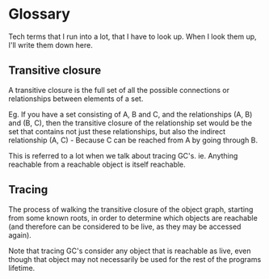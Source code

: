 # Glossary

Tech terms that I run into a lot, that I have to look up. When I look them up,
I'll write them down here.

## Transitive closure

A transitive closure is the full set of all the possible connections or
relationships between elements of a set.

Eg. If you have a set consisting of A, B and C, and the relationships (A, B) and
(B, C), then the transitive closure of the relationship set would be the set
that contains not just these relationships, but also the indirect relationship
(A, C) - Because C can be reached from A by going through B.

This is referred to a lot when we talk about tracing GC's. ie. Anything
reachable from a reachable object is itself reachable.

## Tracing

The process of walking the transitive closure of the object graph, starting from
some known roots, in order to determine which objects are reachable (and
therefore can be considered to be live, as they may be accessed again).

Note that tracing GC's consider any object that is reachable as live, even
though that object may not necessarily be used for the rest of the programs
lifetime.
